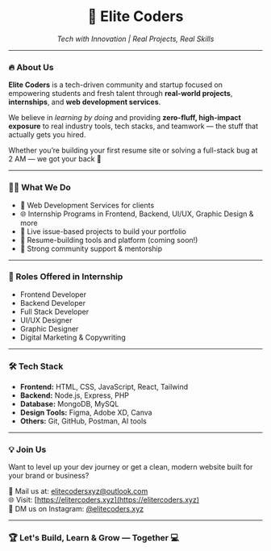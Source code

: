 <h1 align="center">🚀 Elite Coders</h1>
<p align="center"><i>Tech with Innovation | Real Projects, Real Skills</i></p>

---

### 🔥 About Us

**Elite Coders** is a tech-driven community and startup focused on empowering students and fresh talent through **real-world projects**, **internships**, and **web development services**.

We believe in *learning by doing* and providing **zero-fluff, high-impact exposure** to real industry tools, tech stacks, and teamwork — the stuff that actually gets you hired.

Whether you’re building your first resume site or solving a full-stack bug at 2 AM — we got your back 💪

---

### 🧑‍💻 What We Do

- 💼 Web Development Services for clients  
- 🌐 Internship Programs in Frontend, Backend, UI/UX, Graphic Design & more  
- 🧠 Live issue-based projects to build your portfolio  
- 📄 Resume-building tools and platform (coming soon!)  
- 💬 Strong community support & mentorship

---

### 👥 Roles Offered in Internship

- Frontend Developer  
- Backend Developer  
- Full Stack Developer  
- UI/UX Designer  
- Graphic Designer  
- Digital Marketing & Copywriting

---

### 🛠️ Tech Stack

- **Frontend:** HTML, CSS, JavaScript, React, Tailwind  
- **Backend:** Node.js, Express, PHP  
- **Database:** MongoDB, MySQL  
- **Design Tools:** Figma, Adobe XD, Canva  
- **Others:** Git, GitHub, Postman, AI tools

---

### 💡 Join Us

Want to level up your dev journey or get a clean, modern website built for your brand or business?

📧 Mail us at: [elitecodersxyz@outlook.com](mailto:elitecodersxyz@outlook.com)  
🌐 Visit: [https://elitercoders.xyz](https://elitercoders.xyz)  
📱 DM us on Instagram: [@elitecoders.xyz](https://instagram.com/elite_coders_)

---

### 🏆 Let's Build, Learn & Grow — Together 💻
